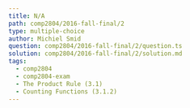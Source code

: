 ```yaml
---
title: N/A
path: comp2804/2016-fall-final/2
type: multiple-choice
author: Michiel Smid
question: comp2804/2016-fall-final/2/question.ts
solution: comp2804/2016-fall-final/2/solution.md
tags:
  - comp2804
  - comp2804-exam
  - The Product Rule (3.1)
  - Counting Functions (3.1.2)
---
```


